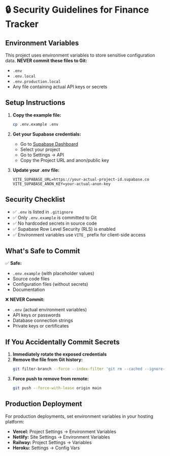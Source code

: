 # 🔒 Security Guidelines for Finance Tracker

## Environment Variables

This project uses environment variables to store sensitive configuration data. **NEVER commit these files to Git:**

- `.env`
- `.env.local`
- `.env.production.local`
- Any file containing actual API keys or secrets

## Setup Instructions

1. **Copy the example file:**
   ```bash
   cp .env.example .env
   ```

2. **Get your Supabase credentials:**
   - Go to [Supabase Dashboard](https://supabase.com/dashboard)
   - Select your project
   - Go to Settings → API
   - Copy the Project URL and anon/public key

3. **Update your .env file:**
   ```
   VITE_SUPABASE_URL=https://your-actual-project-id.supabase.co
   VITE_SUPABASE_ANON_KEY=your-actual-anon-key
   ```

## Security Checklist

- ✅ `.env` is listed in `.gitignore`
- ✅ Only `.env.example` is committed to Git
- ✅ No hardcoded secrets in source code
- ✅ Supabase Row Level Security (RLS) is enabled
- ✅ Environment variables use `VITE_` prefix for client-side access

## What's Safe to Commit

✅ **Safe:**
- `.env.example` (with placeholder values)
- Source code files
- Configuration files (without secrets)
- Documentation

❌ **NEVER Commit:**
- `.env` (actual environment variables)
- API keys or passwords
- Database connection strings
- Private keys or certificates

## If You Accidentally Commit Secrets

1. **Immediately rotate the exposed credentials**
2. **Remove the file from Git history:**
   ```bash
   git filter-branch --force --index-filter 'git rm --cached --ignore-unmatch .env' --prune-empty --tag-name-filter cat -- --all
   ```
3. **Force push to remove from remote:**
   ```bash
   git push --force-with-lease origin main
   ```

## Production Deployment

For production deployments, set environment variables in your hosting platform:
- **Vercel:** Project Settings → Environment Variables
- **Netlify:** Site Settings → Environment Variables
- **Railway:** Project Settings → Variables
- **Heroku:** Settings → Config Vars
